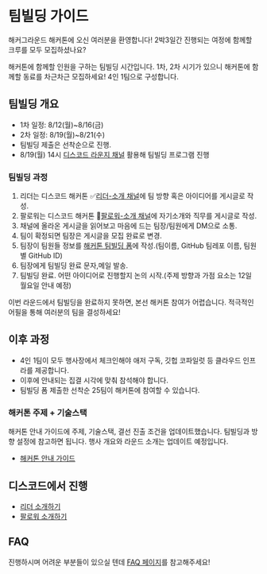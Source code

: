 # 팀빌딩 가이드

해커그라운드 해커톤에 오신 여러분을 환영합니다!
2박3일간 진행되는 여정에 함께할 크루를 모두 모집하셨나요?

해커톤에 함께할 인원을 구하는 팀빌딩 시간입니다. 1차, 2차 시기가 있으니 해커톤에 함께할 동료를 차근차근 모집하세요! 4인 1팀으로 구성합니다.


## 팀빌딩 개요

* 1차 일정: 8/12(월)~8/16(금)
* 2차 일정: 8/19(월)~8/21(수)
* 팀빌딩 제출은 선착순으로 진행. 
* 8/19(월) 14시 [디스코드 라운지 채널](https://discord.gg/ByKYQfHc) 활용해 팀빌딩 프로그램 진행


### 팀빌딩 과정

1. 리더는 디스코드 해커톤 ✅[리더-소개 채널](https://discord.gg/JGjqYcjTCv)에 팀 방향 혹은 아이디어를 게시글로 작성.
2. 팔로워는 디스코드 해커톤 🙋[팔로워-소개 채널](https://discord.gg/rwzuypNSV4)에 자기소개와 직무를 게시글로 작성.
3. 채널에 올라온 게시글을 읽어보고 마음에 드는 팀장/팀원에게 DM으로 소통.
4. 팀이 확정되면 팀장은 게시글을 모집 완료로 변경.
5. 팀장이 팀원들 정보를 [해커톤 팀빌딩 폼](https://hgrd.kr/teambuilding-submit)에 작성.(팀이름, GitHub 팀레포 이름, 팀원별 GitHub ID)
6. 팀장에게 팀빌딩 완료 문자,메일 발송.
7. 팀빌딩 완료. 어떤 아이디어로 진행할지 논의 시작.(주제 방향과 가점 요소는 12일 월요일 안내 예정)

이번 라운드에서 팀빌딩을 완료하지 못하면, 본선 해커톤 참여가 어렵습니다. 적극적인 어필을 통해 여러분의 팀을 결성하세요!


## 이후 과정

* 4인 1팀이 모두 행사장에서 체크인해야 애저 구독, 깃헙 코파일럿 등 클라우드 인프라를 제공합니다.
* 이후에 안내되는 집결 시각에 맞춰 참석해야 합니다.
* 팀빌딩 폼 제출한 선착순 25팀이 해커톤에 참여할 수 있습니다.


### 해커톤 주제 + 기술스택

해커톤 안내 가이드에 주제, 기술스택, 결선 진출 조건을 업데이트했습니다. 팀빌딩과 방향 설정에 참고하면 됩니다. 행사 개요와 라운드 소개는 업데이트 예정입니다.

* [해커톤 안내 가이드](https://hgrd.kr/hackathon-guide)


## 디스코드에서 진행

* [리더 소개하기](https://discord.gg/JGjqYcjTCv)
* [팔로워 소개하기](https://discord.gg/rwzuypNSV4)


## FAQ

진행하시며 어려운 부분들이 있으실 텐데 [FAQ 페이지](https://hgrd.kr/faq)를 참고해주세요!